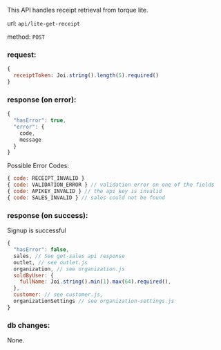 This API handles receipt retrieval from torque lite.

url: `api/lite-get-receipt`

method: `POST`

### request: 
```js
{
  receiptToken: Joi.string().length(5).required()
}
```

### response (on error):
```js
{
  "hasError": true,
  "error": {
    code,
    message
  }
}
```

Possible Error Codes:
```js
{ code: RECEIPT_INVALID }
{ code: VALIDATION_ERROR } // validation error on one of the fields
{ code: APIKEY_INVALID } // the api key is invalid
{ code: SALES_INVALID } // sales could not be found
```

### response (on success):
Signup is successful
```js
{
  "hasError": false,
  sales, // See get-sales api response
  outlet, // see outlet.js
  organization, // see organization.js
  soldByUser: {
    fullName: Joi.string().min(1).max(64).required(),
  },
  customer: // see customer.js,
  organizationSettings // see organization-settings.js
}
```

### db changes:
None.